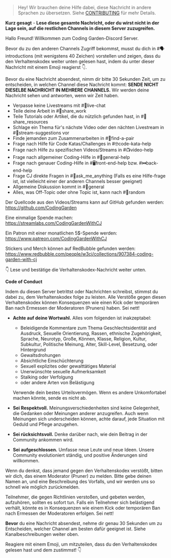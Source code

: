 >Hey! Wir brauchen deine Hilfe dabei, diese Nachricht in andere Sprachen zu übersetzen. Siehe [CONTRIBUTING](./CONTRIBUTING.md) für mehr Details.

**Kurz gesagt** - **Lese diese gesamte Nachricht, oder du wirst nicht in der Lage sein, auf die restlichen Channels in diesem Server zuzugreifen.**

Hallo Freund! Willkommen zum Coding Garden-Discord Server.

Bevor du zu den anderen Channels Zugriff bekommst, musst du dich in #🗣introductions (mit wenigstens 40 Zeichen) vorstellen und zeigen, dass du den Verhaltenskodex weiter unten gelesen hast, indem du unter dieser Nachricht mit einem Emoji reagierst 👇.

Bevor du eine Nachricht absendest, nimm dir bitte 30 Sekunden Zeit, um zu entscheiden, in welchen Channel diese Nachricht kommt:
**SENDE NICHT DIESELBE NACHRICHT IN MEHRERE CHANNELS.** Wir werden deine Nachricht sehen und antworten, wenn wir Zeit haben.

* Verpasse keine Livestreams mit #🔴live-chat 
* Teile deine Arbeit in #🎨share_work 
* Teile Tutorials oder Artikel, die du nützlich gefunden hast, in #📖share_resources 
* Schlage ein Thema für's nächste Video oder den nächten Livestream in #💭stream-suggestions vor 
* Finde jemanden zum Zusammenarbeiten in #👫find-a-pair 
* Frage nach Hilfe für Code Katas/Challenges in #🤓code-kata-help 
* Frage nach Hilfe zu spezifischen Videos/Streams in #📺video-help 
* Frage nach allgemeiner Coding-Hilfe in #🌈general-help 
* Frage nach genauer Coding-Hilfe in #🖥front-end-help bzw. #⏮back-end-help 
* Frage CJ direkte Fragen in #🤔ask_me_anything (Falls es eine Hilfe-frage ist, ist vielleicht einer der anderen Channels besser geeignet)
* Allgemeine Diskussion kommt in #💬general  
* Alles, was Off-Topic oder ohne Topic ist, kann nach #🎲random 

Der Quellcode aus den Videos/Streams kann auf GitHub gefunden werden: <https://github.com/CodingGarden>

Eine einmalige Spende machen: <https://streamlabs.com/CodingGardenWithCJ>

Ein Patron mit einer monatlichen 5$-Spende werden: <https://www.patreon.com/CodingGardenWithCJ>

Stickers und Merch können auf RedBubble gefunden werden: <https://www.redbubble.com/people/w3cj/collections/907384-coding-garden-with-cj>

👇 Lese und bestätige die Verhaltenskodex-Nachricht weiter unten.

**Code of Conduct**

Indem du diesen Server betrittst oder Nachrichten schreibst, stimmst du dabei zu, dem Verhaltenskodex folge zu leisten. Alle Verstöße gegen diesen Verhaltenskodex können Konsequenzen wie einen Kick oder temporären Ban nach Ermessen der Moderatoren (Pruners) haben. Sei nett!

* **Achte auf deine Wortwahl.** Alles vom folgenden ist inakzeptabel: 
  * Beleidigende Kommentare zum Thema Geschlechtsidentität and Ausdruck, Sexuelle Orientierung, Rassen, ethnische Zugehörigkeit, Sprache, Neurotyp, Große, Können, Klasse, Religion, Kultur, Subkultur, Politische Meinung, Alter, Skill-Level, Besetzung, oder Hintergrund
  * Gewaltsdrohungen
  * Absichtliche Einschüchterung
  * Sexuell explizites oder gewalttätiges Material
  * Unerwünschte sexuelle Aufmerksamkeit
  * Stalking oder Verfolgung
  * oder andere Arten von Belästigung

  Verwende dein bestes Urteilsvermögen. Wenn es andere Unkomfortabel machen könnte, sende es nicht ab.

* **Sei Respektvoll.** Meinungsverschiedenheiten sind keine Gelegenheit, die Gedanken oder Meinungen anderer anzugreifen. Auch wenn Meinungen sich underscheiden können, achte darauf, jede Situation mit Geduld und Pflege anzugehen. 
* **Sei rücksichtsvoll.** Denke darüber nach, wie dein Beitrag in der Community ankommen wird. 
* **Sei aufgeschlossen.** Umfasse neue Leute und neue Ideen. Unsere Community evolutioniert ständig, und positive Änderungen sind willkommen.

Wenn du denkst, dass jemand gegen den Verhaltenskodex verstößt, bitten wir dich, das einem Moderator (Pruner) zu melden. Bitte gebe deinen Namen an, und eine Beschreibung des Vorfalls, und wir werden uns so schnell wie möglich zurückmelden.

Teilnehmer, die gegen Richtlinien verstoßen, und gebeten werden, aufzuhören, sollten es sofort tun. Falls ein Teilnehmer sich belästigend verhält, könnte es in Konsequenzen wie einem Kick oder temporären Ban nach Ermessen der Moderatoren erfolgen. Sei nett!

**Bevor** du eine Nachricht absendest, nehme dir genau 30 Sekunden um zu Entscheiden, welcher Channel am besten dafür geeignet ist. Siehe Kanalbeschreibungen weiter oben.

Reagiere mit einem Emoji, um mitzuteilen, dass du den Verhaltenskodex gelesen hast und dem zustimmst! 👇
